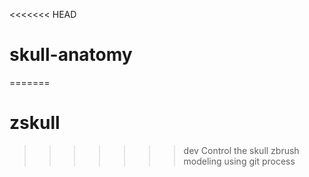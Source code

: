 <<<<<<< HEAD
# skull-anatomy
=======
# zskull
>>>>>>> dev
Control the skull zbrush modeling using git process
